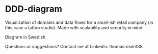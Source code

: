 # DDD-diagram
Visualization of domains and data flows for a small-ish retail company (in this case a tattoo studio). Made with scalability and security in mind.

Diagram in Swedish.

Questions or suggestions?
Contact me at LinkedIn: thomasrosen138
